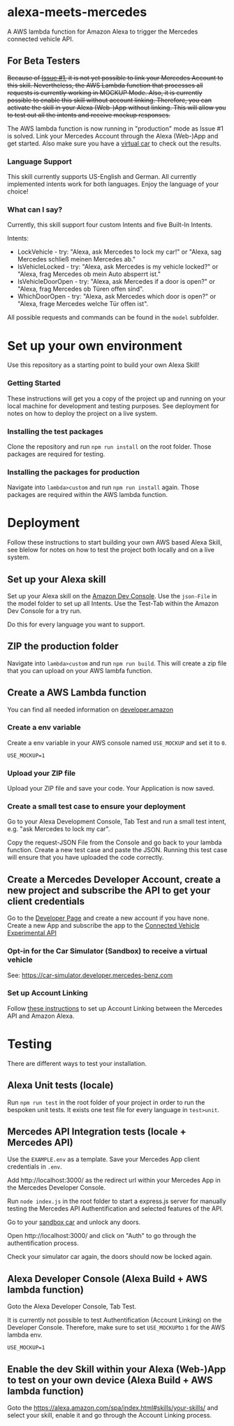 # alexa-meets-mercedes

A AWS lambda function for Amazon Alexa to trigger the Mercedes connected vehicle API. 

## For Beta Testers

~~Because of [Issue #1](https://github.com/andrelandgraf/alexa-meets-mercedes/issues/1), it is not yet possible to link your Mercedes Account to this skill. Nevertheless, the AWS Lambda function that processes all requests is currently working in MOCKUP Mode. Also, it is currently possible to enable this skill without account linking. Therefore, you can activate the skill in your Alexa (Web-)App without linking. This will allow you to test out all the intents and receive mockup responses.~~

The AWS lambda function is now running in "production" mode as Issue #1 is solved. Link your Mercedes Account through the Alexa (Web-)App and get started. Also make sure you have a [virtual car](https://car-simulator.developer.mercedes-benz.com/orgs/lqPw/emulators) to check out the results. 

### Language Support

This skill currently supports US-English and German. All currently implemented intents work for both languages. Enjoy the language of your choice!

### What can I say?

Currently, this skill support four custom Intents and five Built-In Intents. 

Intents:
* LockVehicle - try: "Alexa, ask Mercedes to lock my car!" or "Alexa, sag Mercedes schließ meinen Mercedes ab."
* IsVehicleLocked - try: "Alexa, ask Mercedes is my vehicle locked?" or "Alexa, frag Mercedes ob mein Auto absperrt ist."
* IsVehicleDoorOpen - try: "Alexa, ask Mercedes if a door is open?" or "Alexa, frag Mercedes ob Türen offen sind".
* WhichDoorOpen - try: "Alexa, ask Mercedes which door is open?" or "Alexa, frage Mercedes welche Tür offen ist".

All possible requests and commands can be found in the `model` subfolder.

# Set up your own environment

Use this repository as a starting point to build your own Alexa Skill!

### Getting Started

These instructions will get you a copy of the project up and running on your local machine for development and testing purposes. See deployment for notes on how to deploy the project on a live system.

### Installing the test packages

Clone the repository and run `npm run install` on the root folder. Those packages are required for testing. 

### Installing the packages for production

Navigate into `lambda>custom` and run `npm run install` again. Those packages are required within the AWS lambda function. 

# Deployment

Follow these instructions to start building your own AWS based Alexa Skill, see blelow for notes on how to test the project both locally and on a live system.

## Set up your Alexa skill 

Set up your Alexa skill on the [Amazon Dev Console](https://developer.amazon.com/alexa/console/ask). Use the `json-File` in the model folder to set up all Intents. Use the Test-Tab within the Amazon Dev Console for a try run. 

Do this for every language you want to support. 

## ZIP the production folder

Navigate into `lambda>custom` and run `npm run build`. This will create a zip file that you can upload on your AWS lambfa function. 

## Create a AWS Lambda function

You can find all needed information on [developer.amazon](https://developer.amazon.com/de/docs/custom-skills/host-a-custom-skill-as-an-aws-lambda-function.html)

### Create a env variable

Create a env variable in your AWS console named `USE_MOCKUP` and set it to `0`.

```
USE_MOCKUP=1
```

### Upload your ZIP file

Upload your ZIP file and save your code. Your Application is now saved. 

### Create a small test case to ensure your deployment

Go to your Alexa Development Console, Tab Test and run a small test intent, e.g. "ask Mercedes to lock my car".

Copy the request-JSON File from the Console and go back to your lambda function. Create a new test case and paste the JSON. Running this test case will ensure that you have uploaded the code correctly.  

## Create a Mercedes Developer Account, create a new project and subscribe the API to get your client credentials

Go to the [Developer Page](https://developer.mercedes-benz.com/) and create a new account if you have none. Create a new App and subscribe the app to the [Connected Vehicle Experimental API](https://developer.mercedes-benz.com/apis/connected_vehicle_experimental_api)

### Opt-in for the Car Simulator (Sandbox) to receive a virtual vehicle

See: https://car-simulator.developer.mercedes-benz.com

### Set up Account Linking

Follow [these instructions](https://developer.amazon.com/de/docs/account-linking/account-linking-for-custom-skills.html) to set up Account Linking between the Mercedes API and Amazon Alexa.

# Testing

There are different ways to test your installation. 

## Alexa Unit tests (locale)

Run `npm run test` in the root folder of your project in order to run the bespoken unit tests. 
It exists one test file for every language in `test>unit`.

## Mercedes API Integration tests (locale + Mercedes API)

Use the `EXAMPLE.env` as a template. Save your Mercedes App client credentials in `.env`.

Add http://localhost:3000/ as the redirect url within your Mercedes App in the Mercedes Developer Console. 

Run `node index.js` in the root folder to start a express.js server for manually testing the Mercedes API Authentification and selected features of the API. 

Go to your [sandbox car](https://car-simulator.developer.mercedes-benz.com) and unlock any doors. 

Open http://localhost:3000/ and click on "Auth" to go through the authentification process.

Check your simulator car again, the doors should now be locked again. 


## Alexa Developer Console (Alexa Build + AWS lambda function)

Goto the Alexa Developer Console, Tab Test. 

It is currently not possible to test Authentification (Account Linking) on the Developer Console. 
Therefore, make sure to set `USE_MOCKUP`to `1` for the AWS lambda env. 

```
USE_MOCKUP=1
```

## Enable the dev Skill within your Alexa (Web-)App to test on your own device (Alexa Build + AWS lambda function)

Goto the https://alexa.amazon.com/spa/index.html#skills/your-skills/ and select your skill, enable it and go through the Account Linking process.  

